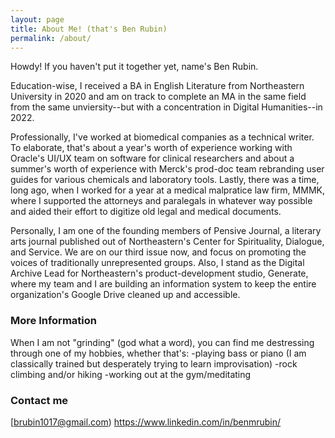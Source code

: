 ```yaml
---
layout: page
title: About Me! (that's Ben Rubin)
permalink: /about/
---
```


Howdy!
If you haven't put it together yet, name's Ben Rubin.

Education-wise, I received a BA in English Literature from Northeastern University in 2020 and am on track to complete an MA in the same field from the same unviersity--but with a concentration in Digital Humanities--in 2022. 

Professionally, I've worked at biomedical companies as a technical writer. To elaborate, that's about a year's worth of experience working with Oracle's UI/UX team on software for clinical researchers and about a summer's worth of experience with Merck's prod-doc team rebranding user guides for various chemicals and laboratory tools. Lastly, there was a time, long ago, when I worked for a year at a medical malpratice law firm, MMMK, where I supported the attorneys and paralegals in whatever way possible and aided their effort to digitize old legal and medical documents.

Personally, I am one of the founding members of Pensive Journal, a literary arts journal published out of Northeastern's Center for Spirituality, Dialogue, and Service. We are on our third issue now, and focus on promoting the voices of traditionally unrepresented groups. Also, I stand as the Digital Archive Lead for Northeastern's product-development studio, Generate, where my team and I are building an information system to keep the entire organization's Google Drive cleaned up and accessible.

### More Information

When I am not "grinding" (god what a word), you can find me destressing through one of my hobbies, whether that's:
-playing bass or piano (I am classically trained but desperately trying to learn improvisation)
-rock climbing and/or hiking
-working out at the gym/meditating

### Contact me

[brubin1017@gmail.com)
https://www.linkedin.com/in/benmrubin/
